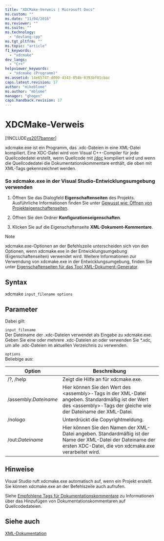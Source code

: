```yaml
---
title: "XDCMake-Verweis | Microsoft Docs"
ms.custom: ""
ms.date: "11/04/2016"
ms.reviewer: ""
ms.suite: ""
ms.technology: 
  - "devlang-cpp"
ms.tgt_pltfrm: ""
ms.topic: "article"
f1_keywords: 
  - "xdcmake"
dev_langs: 
  - "C++"
helpviewer_keywords: 
  - "xdcmake (Programm)"
ms.assetid: 14e65747-d000-4343-854b-8393bf01cbac
caps.latest.revision: 17
author: "mikeblome"
ms.author: "mblome"
manager: "ghogen"
caps.handback.revision: 17
---
```

# XDCMake-Verweis
[!INCLUDE[vs2017banner](../assembler/inline/includes/vs2017banner.md)]

xdcmake.exe ist ein Programm, das .xdc\-Dateien in eine XML\-Datei kompiliert.  Eine XDC\-Datei wird vom Visual C\+\+\-Compiler für jede Quellcodedatei erstellt, wenn Quellcode mit [\/doc](../build/reference/doc-process-documentation-comments-c-cpp.md) kompiliert wird und wenn die Quellcodedatei die Dokumentationskommentare enthält, die oben mit XML\-Tags gekennzeichnet werden.  
  
### So xdcmake.exe in der Visual Studio\-Entwicklungsumgebung verwenden  
  
1.  Öffnen Sie das Dialogfeld **Eigenschaftenseiten** des Projekts.  Ausführliche Informationen finden Sie unter [Gewusst wie: Öffnen von Projekteigenschaftenseiten](../misc/how-to-open-project-property-pages.md).  
  
2.  Öffnen Sie den Ordner **Konfigurationseigenschaften**.  
  
3.  Klicken Sie auf die Eigenschaftenseite **XML\-Dokument\-Kommentare**.  
  
> [!NOTE]
>  xdcmake.exe\-Optionen an der Befehlszeile unterscheiden sich von den Optionen, wenn xdcmake.exe in der Entwicklungsumgebung \(Eigenschaftenseiten\) verwendet wird.  Weitere Informationen zur Verwendung von xdcmake.exe in der Entwicklungsumgebung, finden Sie unter [Eigenschaftenseiten für das Tool XML\-Dokument\-Generator](../ide/xml-document-generator-tool-property-pages.md).  
  
## Syntax  
 xdcmake `input_filename options`  
  
## Parameter  
 Dabei gilt:  
  
 `input_filename`  
 Der Dateiname der .xdc\-Dateien verwendet als Eingabe zu xdcmake.exe.  Geben Sie eine oder mehrere .xdc\-Dateien an oder verwenden Sie \*.xdc, um alle .xdc\-Dateien im aktuellen Verzeichnis zu verwenden.  
  
 `options`  
 Beliebige aus:  
  
|Option|Beschreibung|  
|------------|------------------|  
|\/?, \/help|Zeigt die Hilfe an für xdcmake.exe.|  
|\/assembly:*Dateiname*|Hier können Sie den Wert des \<assembly\>\-Tags in der XML\-Datei angeben.  Standardmäßig ist der Wert des \<assembly\>\-Tags der gleiche wie der Dateiname der XML\-Datei.|  
|\/nologo|Unterdrückt die Copyrightmeldung.|  
|\/out:*Dateiname*|Hier können Sie den Namen der XML\-Datei angeben.  Standardmäßig ist der Name der XML\-Datei der Dateiname der ersten XDC\-Datei, die von xdcmake.exe verarbeitet wird.|  
  
## Hinweise  
 Visual Studio ruft xdcmake.exe automatisch auf, wenn ein Projekt erstellt.  Sie können xdcmake.exe an der Befehlszeile auch aufrufen.  
  
 Siehe [Empfohlene Tags für Dokumentationskommentare](../ide/recommended-tags-for-documentation-comments-visual-cpp.md) zu Informationen über das Hinzufügen von Dokumentationskommentaren auf Quellcodedateien.  
  
## Siehe auch  
 [XML\-Dokumentation](../ide/xml-documentation-visual-cpp.md)